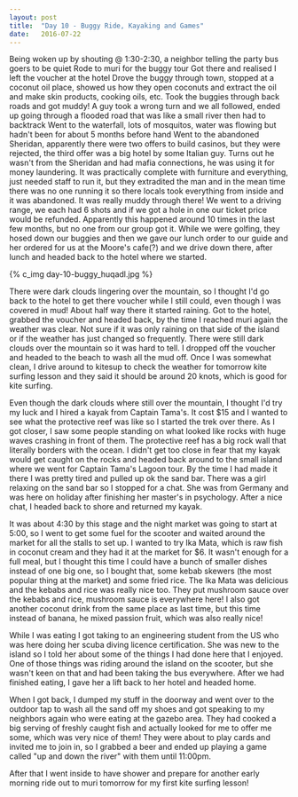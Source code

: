 ```yaml
---
layout: post
title:  "Day 10 - Buggy Ride, Kayaking and Games"
date:   2016-07-22
---
```


Being woken up by shouting @ 1:30-2:30, a neighbor telling the party bus goers to be quiet
Rode to muri for the buggy tour
Got there and realised I left the voucher at the hotel
Drove the buggy through town, stopped at a coconut oil place, showed us how they open coconuts and extract the oil and make skin products, cooking oils, etc.
Took the buggies through back roads and got muddy!
A guy took a wrong turn and we all followed, ended up going through a flooded road that was like a small river then had to backtrack
Went to the waterfall, lots of mosquitos, water was flowing but hadn't been for about 5 months before hand
Went to the abandoned Sheridan, apparently there were two offers to build casinos, but they were rejected, the third offer was a big hotel by some Italian guy. Turns out he wasn't from the Sheridan and had mafia connections, he was using it for money laundering. It was practically complete with furniture and everything, just needed staff to run it, but they extradited the man and in the mean time there was no one running it so there locals took everything from inside and it was abandoned.
It was really muddy through there! We went to a driving range, we each had 6 shots and if we got a hole in one our ticket price would be refunded. Apparently this happened around 10 times in the last few months, but no one from our group got it.
While we were golfing, they hosed down our buggies and then we gave our lunch order to our guide and her ordered for us at the Moore's cafe(?) and we drive down there, after lunch and headed back to the hotel where we started.

{% c_img day-10-buggy_huqadl.jpg %}

There were dark clouds lingering over the mountain, so I thought I'd go back to the hotel to get there voucher while I still could, even though I was covered in mud! About half way there it started raining. Got to the hotel, grabbed the voucher and headed back, by the time I reached muri again the weather was clear. Not sure if it was only raining on that side of the island or if the weather has just changed so frequently. There were still dark clouds over the mountain so it was hard to tell. I dropped off the voucher and headed to the beach to wash all the mud off. Once I was somewhat clean, I drive around to kitesup to check the weather for tomorrow kite surfing lesson and they said it should be around 20 knots, which is good for kite surfing.

Even though the dark clouds where still over the mountain, I thought I'd try my luck and I hired a kayak from Captain Tama's. It cost $15 and I wanted to see what the protective reef was like so I started the trek over there. As I got closer, I saw some people standing on what looked like rocks with huge waves crashing in front of them.
The protective reef has a big rock wall that literally borders with the ocean. I didn't get too close in fear that my kayak would get caught on the rocks and headed back around to the small island where we went for Captain Tama's Lagoon tour. By the time I had made it there I was pretty tired and pulled up ok the sand bar. There was a girl relaxing on the sand bar so I stopped for a chat. She was from Germany and was here on holiday after finishing her master's in psychology. After a nice chat, I headed back to shore and returned my kayak.

It was about 4:30 by this stage and the night market was going to start at 5:00, so I went to get some fuel for the scooter and waited around the market for all the stalls to set up.
I wanted to try Ika Mata, which is raw fish in coconut cream and they had it at the market for $6. It wasn't enough for a full meal, but I thought this time I could have a bunch of smaller dishes instead of one big one, so I bought that, some kebab skewers (the most popular thing at the market) and some fried rice.
The Ika Mata was delicious and the kebabs and rice was really nice too. They put mushroom sauce over the kebabs and rice, mushroom sauce is everywhere here! I also got another coconut drink from the same place as last time, but this time instead of banana, he mixed passion fruit, which was also really nice!

While I was eating I got taking to an engineering student from the US who was here doing her scuba diving licence certification. She was new to the island so I told her about some of the things I had done here that I enjoyed. One of those things was riding around the island on the scooter, but she wasn't keen on that and had been taking the bus everywhere. After we had finished eating, I gave her a lift back to her hotel and headed home.

When I got back, I dumped my stuff in the doorway and went over to the outdoor tap to wash all the sand off my shoes and got speaking to my neighbors again who were eating at the gazebo area. They had cooked a big serving of freshly caught fish and actually looked for me to offer me some, which was very nice of them! They were about to play cards and invited me to join in, so I grabbed a beer and ended up playing a game called "up and down the river" with them until 11:00pm.

After that I went inside to have shower and prepare for another early morning ride out to muri tomorrow for my first kite surfing lesson!
